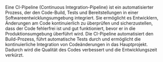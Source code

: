 Eine CI-Pipeline (Continuous Integration-Pipeline) ist ein automatisierter Prozess, der den Code-Build, Tests und Bereitstellungen in einer Softwareentwicklungsumgebung integriert. Sie ermöglicht es Entwicklern, Änderungen am Code kontinuierlich zu überprüfen und sicherzustellen, dass der Code fehlerfrei ist und gut funktioniert, bevor er in die Produktionsumgebung überführt wird. Die CI-Pipeline automatisiert den Build-Prozess, führt automatische Tests durch und ermöglicht die kontinuierliche Integration von Codeänderungen in das Hauptprojekt. Dadurch wird die Qualität des Codes verbessert und die Entwicklungszeit verkürzt.